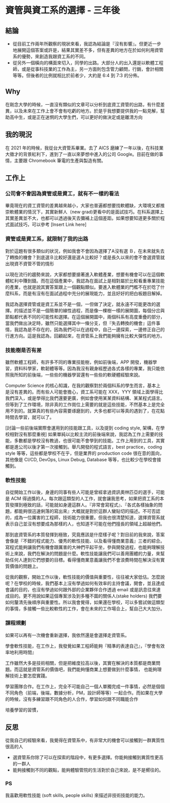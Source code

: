 # 資管與資工系的選擇 - 三年後

## 結論

* 從目前工作兩年所觀察的現狀來看，我認為結論是『沒有影響』。但更近一步地展開這個答案或許是，結果其實差不多，但有差異的地方在於如何利用資管系的優勢，來創造我跟資工系的不同。
* 從另外一個橫向的構面來切入，同學的出路。大部分人的出入還是以軟體工程師，或是從事科技業的工作為主，另一方面則包含管力顧問，行銷，會計相關等等。但後者的比例就相比於前者少，大約是 6:4 到 7:3 的分佈。

## Why

在剛念大學的時候，一直沒有類似的文章可以分析到底資工資管的出路，有什麼差異，以及未來在工作上會不會有吃虧的地方。於是乎我想要提供我的一點見解，幫助高中生，或是正在迷惘的大學生們，可以更好的做決定或是離清方向

## 我的現況

在 2021 年的時候，我從台大資管系畢業。去了 AICS 磨練了一年以後，在科技業大徵才的背景紅利下，進到了一直以來夢想中進入的公司 Google。目前在做的事情，主要跟 Chromebook 筆電的生產與製造有關。

## 工作上

### 公司會不會因為資管或是資工，就有不一樣的看法

畢竟現在的資工資管的差異越來越小，大家也普遍都想要找軟體缺，大環境又都推崇軟體業的情況下，其實新鮮人（new grad)更看中的是面試技巧。在科系選擇上其實差異並不大，也都可以透過後天去彌補上這個差距。如果想要知道更多關於程式面試技巧，可以參考 [Insert Link here]

### 資管或是資工系，就限制了我的出路

對於這題有很多類似的狀況，例如我會不會因為選擇了A沒有選 Ｂ，在未來就失去了轉換的機會？到底選Ｂ比較好還是選Ａ比較好？或是長久以來的會不會選資管就出現資不資管不管的情形

以現在流行的趨勢來說，大家都想要搶著進入軟體產業，想要有機會可以在這個軟體紅利中賺到錢。而在這個產業中，我認為在面試上是相對屬於比較看重專業技能的產業，也就是說其實答案跟上一個觀點類似。要進入軟體業的門檻不在於唸了什麼科系，而是有沒有在面試過程中充分的展現能力，並且好好的把白板題目解掉。

我認為選擇資管或是資工系並不是一個，一但做了決定，就永遠不可能更改的選擇。的描述並不是一個簡單的線性過程，而是像一棵樹一樣的展開圖，每個分岔與節點都代表不同的可能性和選擇。在這個展開圖中，兩個科系有高度重疊的部分，當我們做出決定時，雖然只能選擇其中一條分支，但『失去轉換的機會』這件事情，我認為是不存在的，因為我們可以在過程中，自己一邊探索，一邊修正自己的行進方向。這是我認為，回顧起來，在資管系上我們能夠擁有比較大彈性的地方。

### 技能樹是否有差

雖然軟體工程師，有許多不同的專業技能樹，例如前後端，APP 開發，機器學習，資料科學家，軟韌體等等。因為我沒有親身經歷過各式各樣的專業，我只能依照我所知的前後端，一些些的機器學習還有一些些的軟硬體經驗來說。

Computer Science 的核心知識，在我的觀察對於兩個科系的學生而言，基本上是沒有差異的。而有些人可能會擔心，資工系可能在 XXX，YYY 領域上面學得比我們深入，或是學得比我們還要更廣，例如會使用某某資料結構、某某程式語言。但等到了工作環境，除非真的工作崗位上需要的就是這些技能，不然基本上是完全用不到的。就算真的有些內容需要琢磨到的，大多也都可以等真的遇到了，在花點時間去學習，就可以了。

[討論一些前後端實際會運用到的技能跟工具，以及提到 coding style, 架構，在學校相對沒有那麼重視]
如果單純以比較主流的前後端來說，我認為工作上需要的技能，多數都是學校沒有教過，也很可能不會學到的技能。工作上用到的工具，其實都是進公司以後才第一次接觸到。舉凡開發的程式語言，best practice，coding style 等等，這些都是學校不在乎，但是業界的 production code 很在意的面向，其他像是 CI/CD, DevOps, Linux Debug, Database 等等，也比較少在學校會接觸到。

### 軟性技能

自從開始工作以後，身邊的同事有些人可能是曾經拿過資訊奧林匹亞的選手，可能是 ACM 得過獎的人。每次跟這類型的人工作，就會讓我思考，如果把資工系的本質發揮到極致的話，可能就如身邊這群人。『非常會寫程式』、『各式各樣抽象的問題，都能夠很迅速俐落的寫出來』大概就是對於這群人蠻貼切的描述。不可否認的，成為一位厲害的工程師，技術能力很重要。但我也很清楚知道，選擇資管系就表示自己並沒有想要成為那樣的人，也知道不可能在他們擅長的領域上超越他們。

那到底資管系的本質發揮到極致，究竟應該是什麼樣子呢？對目前的我來說，答案會像是『不錯的程式能力、優秀的軟性技能、以及看得懂商業意義』三者的綜合。寫程式能夠讓我們有機會跟厲害的大神們平起平坐，參與開發過程，也能夠理解技術上來說，我們在解決的問題是什麼。軟性技能讓我們可以善用團體的力量，來幫助任何人達到它們想要的目標。看得懂商業意義讓我們不會浪費時間在解決沒有實質價值的問題上。

從我的觀察，開始工作以後，軟性技能的價值與重要性，往往被大家低估。怎麼說呢？在學校的時候，我們基本上沒有學過如何有效率的主持會議，開會，並且達成會議的目的，也沒有學過如何跟外部的企業夥伴合作透過 email 或是訊息往來達成目的。更不用說如果這個專案涉及到多種不圖的關係人(stake holders) 我們要如何釐清先後順序與重要性。所以我會覺得，如果還在學校，可以多嘗試做這類型的事情，多接觸一些比較軟性的工作，會在未來的工作場合上，幫自己大大加分。

### 課程規劃

如果可以再有一次機會重新選擇，我依然還是會選擇走資管系。

學會軟性技能，在工作上，我發覺如果工程師能夠『精準的表達自己』，『學會有效率地利用時間』

工作雖然大多是技術相關，但是把維度拉高以後，其實在解決的本質都是商業問題。而這就是資管系的價值吧，我們能夠懂商業上想要做到什麼事情，
也能夠理解技術上要怎麼實踐。

學習團隊合作。在工作上，完全不可能自己一個人單獨完成一件事情，必然是個個不同角色（前端，後端，數據分析，PM，設計師等等）一起合作。而如果在大學的時候，沒有多練習跟不同角色的人合作，學習如何跟不同職能合作

培養學習的習慣，

## 反思

從我自己的經驗來看，我覺得在資管系中，有非常大的機會可以接觸到一群異質性很高的人
* 選資管系你除了可以在探索的階段中，有更多選擇。你能夠接觸到異質性更高的一群人
* 能夠接觸到不同的觀點，能夠體驗管院的生活對於自己來說，是不是嚮往的。

### PS

我喜歡用軟性技能 (soft skills, people skills) 來描述非技術技能的能力。
